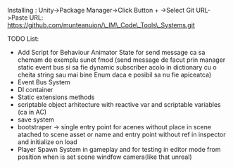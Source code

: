 Installing : Unity->Package Manager->Click Button + ->Select Git URL->Paste URL: https://github.com/munteanuion/\_IM\_Code\_Tools\_Systems.git

TODO List:

* Add Script for Behaviour Animator State for send message ca sa chemam de exemplu sunet fmod (send message de facut prin manager static event bus si sa fie dynamic subscriber acolo in dictionary cu o cheita string sau mai bine Enum daca e posibil sa nu fie apiceatca)
* Event Bus System
* DI container
* Static extensions methods
* scriptable object arhitecture with reactive var and scriptable variables (ca in AC)
* save system
* bootstraper -> single entry point for acenes without place in scene atached to scene asset or name and entry point without ref in inspector and initialize on load
* Player Spawn System in gameplay and for testing in editor mode from position when is set scene windfow camera(like that unreal)
